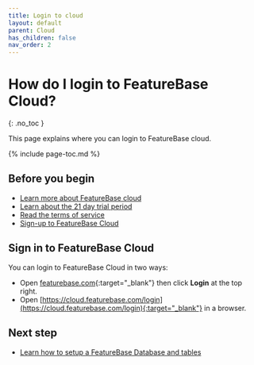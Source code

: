 ```yaml
---
title: Login to cloud
layout: default
parent: Cloud
has_children: false
nav_order: 2
---
```


# How do I login to FeatureBase Cloud?
{: .no_toc }

This page explains where you can login to FeatureBase cloud.

{% include page-toc.md %}

## Before you begin

* [Learn more about FeatureBase cloud](/docs/cloud/cloud-home)
* [Learn about the 21 day trial period](/docs/cloud/cloud-home#cloud-trial)
* [Read the terms of service](https://www.featurebase.com/cloud-terms)
* [Sign-up to FeatureBase Cloud](part1-signup-to-cloud.md)


## Sign in to FeatureBase Cloud

You can login to FeatureBase Cloud in two ways:

* Open [featurebase.com](https://www.featurebase.com/){:target="_blank"} then click **Login** at the top right.
* Open [https://cloud.featurebase.com/login](https://cloud.featurebase.com/login){:target="_blank"} in a browser.
## Next step

* [Learn how to setup a FeatureBase Database and tables](/docs/cloud/cloud-databases/cloud-db-manage)
